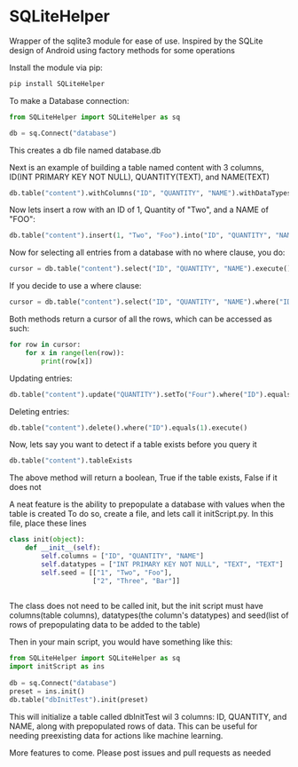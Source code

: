 # SQLiteHelper
Wrapper of the sqlite3 module for ease of use.  Inspired by the SQLite design of Android using factory methods for some operations

Install the module via pip:
```python
pip install SQLiteHelper
```
To make a Database connection:
```python
from SQLiteHelper import SQLiteHelper as sq

db = sq.Connect("database")
```
This creates a db file named database.db

Next is an example of building a table named content with 3 columns, ID(INT PRIMARY KEY NOT NULL), QUANTITY(TEXT), and NAME(TEXT)
```python
db.table("content").withColumns("ID", "QUANTITY", "NAME").withDataTypes("INT PRIMARY KEY NOT NULL", "TEXT", "TEXT").createTable()
```
Now lets insert a row with an ID of 1, Quantity of "Two", and a NAME of "FOO":
```python
db.table("content").insert(1, "Two", "Foo").into("ID", "QUANTITY", "NAME")
```
Now for selecting all entries from a database with no where clause, you do: 
```python
cursor = db.table("content").select("ID", "QUANTITY", "NAME").execute()
```
If you decide to use a where clause:
```python
cursor = db.table("content").select("ID", "QUANTITY", "NAME").where("ID").equals(1).execute()
```
Both methods return a cursor of all the rows, which can be accessed as such:
```python
for row in cursor:
    for x in range(len(row)):
        print(row[x])
```
Updating entries:
```python
db.table("content").update("QUANTITY").setTo("Four").where("ID").equals(1).execute()
```
Deleting entries:
```python
db.table("content").delete().where("ID").equals(1).execute()
```

Now, lets say you want to detect if a table exists before you query it
```python
db.table("content").tableExists
```
The above method will return a boolean, True if the table exists, False if it does not

A neat feature is the ability to prepopulate a database with values when the table is created
To do so, create a file, and lets call it initScript.py. In this file, place these lines
```python
class init(object):
    def __init__(self):
        self.columns = ["ID", "QUANTITY", "NAME"]
        self.datatypes = ["INT PRIMARY KEY NOT NULL", "TEXT", "TEXT"]
        self.seed = [["1", "Two", "Foo"],
                     ["2", "Three", "Bar"]]
        
```
The class does not need to be called init, but the init script must have columns(table columns), datatypes(the column's datatypes) and seed(list of rows of prepopulating data to be added to the table)

Then in your main script, you would have something like this:
```python
from SQLiteHelper import SQLiteHelper as sq
import initScript as ins
 
db = sq.Connect("database")
preset = ins.init()
db.table("dbInitTest").init(preset)
```
This will initialize a table called dbInitTest wil 3 columns: ID, QUANTITY, and NAME, along with prepopulated rows of data.  This can be useful for needing preexisting data for actions like machine learning.

More features to come. Please post issues and pull requests as needed
